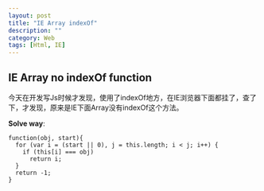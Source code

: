```yaml
---
layout: post
title: "IE Array indexOf"
description: ""
category: Web 
tags: [Html, IE]
---
```


## IE Array no indexOf function

今天在开发写Js时候才发现，使用了indexOf地方，在IE浏览器下面都挂了，查了下，才发现，原来是IE下面Array没有indexOf这个方法。

**Solve way**:

    function(obj, start){
      for (var i = (start || 0), j = this.length; i < j; i++) {
        if (this[i] === obj)
          return i;
      }
      return -1;
    }
